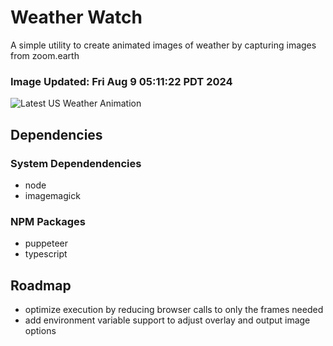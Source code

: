 # Weather Watch

A simple utility to create animated images of weather by capturing images from zoom.earth

### Image Updated: Fri Aug  9 05:11:22 PDT 2024

![Latest US Weather Animation](animations/2024-08-09.webp)

## Dependencies
### System Dependendencies
* node
* imagemagick
### NPM Packages
* puppeteer
* typescript

## Roadmap
* optimize execution by reducing browser calls to only the frames needed
* add environment variable support to adjust overlay and output image options
